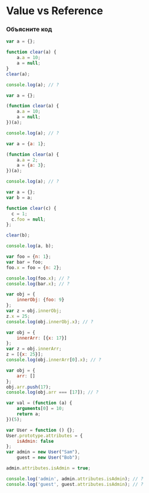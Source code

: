 # Value vs Reference

### Объясните код



```javascript
var а = {};

function clear(a) {
    a.a = 10;
    a = null;
}
clear(a);

console.log(a); // ?
```

```javascript
var а = {};

(function clear(a) {
    a.a = 10;
    a = null;
})(a);

console.log(a); // ?
```

```javascript
var а = {a: 1};

(function clear(a) {
    a.a = 2;
    a = {a: 3};
})(a);

console.log(a); // ?
```

```javascript
var a = {};
var b = a;

function clear(c) {
  c = 1;
  c.foo = null;
};

clear(b);

console.log(a, b);
```

```javascript
var foo = {n: 1};
var bar = foo;
foo.x = foo = {n: 2};

console.log(foo.x); // ?
console.log(bar.x); // ?
```

```javascript
var obj = {
    innerObj: {foo: 9}
};
var z = obj.innerObj;
z.x = 25;
console.log(obj.innerObj.x); // ?
```

```javascript
var obj = {
    innerArr: [{x: 17}]
};
var z = obj.innerArr;
z = [{x: 25}];
console.log(obj.innerArr[0].x); // ?
```

```javascript
var obj = {
    arr: []
};
obj.arr.push(17);
console.log(obj.arr === [17]); // ?
```

```javascript
var val = (function (a) {
    arguments[0] = 10;
    return a;
})(5);
```

```javascript
var User = function () {};
User.prototype.attributes = {
    isAdmin: false
};
var admin = new User("Sam"),
    guest = new User("Bob");

admin.attributes.isAdmin = true;

console.log('admin', admin.attributes.isAdmin); // ?
console.log('guest', guest.attributes.isAdmin); // ?
```

